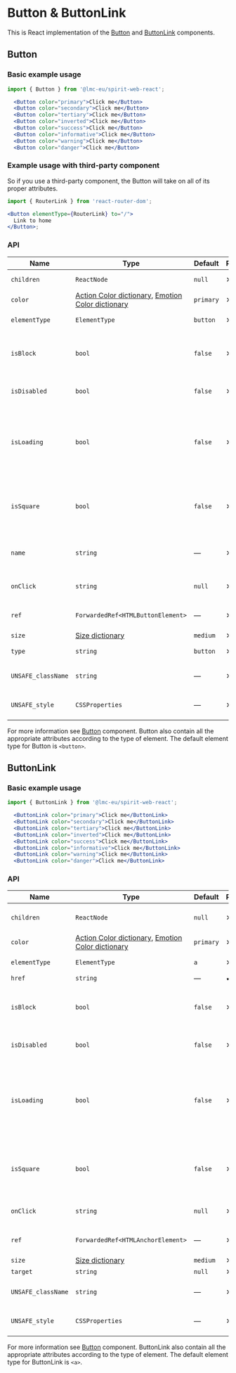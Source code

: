 # Button & ButtonLink

This is React implementation of the [Button] and [ButtonLink][button] components.

## Button

### Basic example usage

```jsx
import { Button } from '@lmc-eu/spirit-web-react';
```

```jsx
  <Button color="primary">Click me</Button>
  <Button color="secondary">Click me</Button>
  <Button color="tertiary">Click me</Button>
  <Button color="inverted">Click me</Button>
  <Button color="success">Click me</Button>
  <Button color="informative">Click me</Button>
  <Button color="warning">Click me</Button>
  <Button color="danger">Click me</Button>
```

### Example usage with third-party component

So if you use a third-party component, the Button will take on all of its proper attributes.

```jsx
import { RouterLink } from 'react-router-dom';

<Button elementType={RouterLink} to="/">
  Link to home
</Button>;
```

### API

| Name               | Type                                                                                      | Default   | Required | Description                                                                |
| ------------------ | ----------------------------------------------------------------------------------------- | --------- | -------- | -------------------------------------------------------------------------- |
| `children`         | `ReactNode`                                                                               | `null`    | ✕        | Content of the Button                                                      |
| `color`            | [Action Color dictionary][dictionary-color], [Emotion Color dictionary][dictionary-color] | `primary` | ✕        | Color variant                                                              |
| `elementType`      | `ElementType`                                                                             | `button`  | ✕        | Type of element                                                            |
| `isBlock`          | `bool`                                                                                    | `false`   | ✕        | Span the element to the full width of its parent                           |
| `isDisabled`       | `bool`                                                                                    | `false`   | ✕        | If true, Button is disabled                                                |
| `isLoading`        | `bool`                                                                                    | `false`   | ✕        | If true, Button is in a loading state, disabled and the Spinner is visible |
| `isSquare`         | `bool`                                                                                    | `false`   | ✕        | If true, Button is square, usually only with an Icon                       |
| `name`             | `string`                                                                                  | —         | ✕        | For use a button as a form data reference                                  |
| `onClick`          | `string`                                                                                  | `null`    | ✕        | JS function to call on click                                               |
| `ref`              | `ForwardedRef<HTMLButtonElement>`                                                         | —         | ✕        | Button element reference                                                   |
| `size`             | [Size dictionary][dictionary-size]                                                        | `medium`  | ✕        | Size variant                                                               |
| `type`             | `string`                                                                                  | `button`  | ✕        | Type of the Button                                                         |
| `UNSAFE_className` | `string`                                                                                  | —         | ✕        | Wrapper custom class name                                                  |
| `UNSAFE_style`     | `CSSProperties`                                                                           | —         | ✕        | Wrapper custom style                                                       |

For more information see [Button] component. Button also contain all the appropriate
attributes according to the type of element. The default element type for Button is `<button>`.

## ButtonLink

### Basic example usage

```jsx
import { ButtonLink } from '@lmc-eu/spirit-web-react';
```

```jsx
  <ButtonLink color="primary">Click me</ButtonLink>
  <ButtonLink color="secondary">Click me</ButtonLink>
  <ButtonLink color="tertiary">Click me</ButtonLink>
  <ButtonLink color="inverted">Click me</ButtonLink>
  <ButtonLink color="success">Click me</ButtonLink>
  <ButtonLink color="informative">Click me</ButtonLink>
  <ButtonLink color="warning">Click me</ButtonLink>
  <ButtonLink color="danger">Click me</ButtonLink>
```

### API

| Name               | Type                                                                                      | Default   | Required | Description                                                                    |
| ------------------ | ----------------------------------------------------------------------------------------- | --------- | -------- | ------------------------------------------------------------------------------ |
| `children`         | `ReactNode`                                                                               | `null`    | ✕        | Content of the ButtonLink                                                      |
| `color`            | [Action Color dictionary][dictionary-color], [Emotion Color dictionary][dictionary-color] | `primary` | ✕        | Color variant                                                                  |
| `elementType`      | `ElementType`                                                                             | `a`       | ✕        | Type of element                                                                |
| `href`             | `string`                                                                                  | —         | ✔        | Link URL                                                                       |
| `isBlock`          | `bool`                                                                                    | `false`   | ✕        | Span the element to the full width of its parent                               |
| `isDisabled`       | `bool`                                                                                    | `false`   | ✕        | If true, ButtonLink is disabled                                                |
| `isLoading`        | `bool`                                                                                    | `false`   | ✕        | If true, ButtonLink is in a loading state, disabled and the Spinner is visible |
| `isSquare`         | `bool`                                                                                    | `false`   | ✕        | If true, ButtonLink is square, usually only with an Icon                       |
| `onClick`          | `string`                                                                                  | `null`    | ✕        | JS function to call on click                                                   |
| `ref`              | `ForwardedRef<HTMLAnchorElement>`                                                         | —         | ✕        | Anchor element reference                                                       |
| `size`             | [Size dictionary][dictionary-size]                                                        | `medium`  | ✕        | Size variant                                                                   |
| `target`           | `string`                                                                                  | `null`    | ✕        | Link target                                                                    |
| `UNSAFE_className` | `string`                                                                                  | —         | ✕        | Wrapper custom class name                                                      |
| `UNSAFE_style`     | `CSSProperties`                                                                           | —         | ✕        | Wrapper custom style                                                           |

For more information see [Button] component. ButtonLink also contain all the appropriate
attributes according to the type of element. The default element type for ButtonLink is `<a>`.

[button]: https://github.com/lmc-eu/spirit-design-system/tree/main/packages/web/src/scss/components/Button
[dictionary-color]: https://github.com/lmc-eu/spirit-design-system/tree/main/docs/DICTIONARIES.md#color
[dictionary-size]: https://github.com/lmc-eu/spirit-design-system/tree/main/docs/DICTIONARIES.md#size
